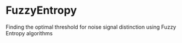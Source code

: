 # FuzzyEntropy
Finding the optimal threshold for noise signal distinction using Fuzzy Entropy algorithms
